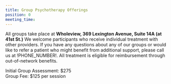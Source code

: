```yaml
---
title: Group Psychotherapy Offerings
position: 0
meeting_time: 
---
```


All groups take place at __Wholeview, 369 Lexington Avenue, Suite 14A (at 41st St.)__  We welcome participants who receive individual treatment with other providers.  If you have any questions about any of our groups or would like to refer a patient who might benefit from additional support, please call us at !PHONE_NUMBER!.  All treatment is eligible for reimbursement through out-of-network benefits.

Initial Group Assessment: $275  
Group Fee: $125 per session  
